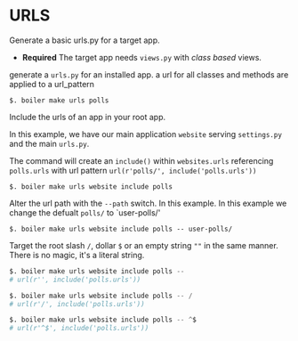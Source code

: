 # URLS

Generate a basic urls.py for a target app.

+ **Required** The target app needs `views.py` with _class based_ views.

generate a `urls.py` for an installed app. a url for all classes and methods are applied to a url_pattern

```
$. boiler make urls polls
```

Include the urls of an app in your root app.

In this example, we have our main application `website` serving `settings.py` and the main `urls.py`.

The command will create an `include()` within `websites.urls` referencing `polls.urls` with url pattern `url(r'polls/', include('polls.urls'))`

```
$. boiler make urls website include polls
```

Alter the url path with the `--path` switch. In this example. In this example we change the defualt `polls/` to `user-polls/'

```
$. boiler make urls website include polls -- user-polls/
```

Target the root slash `/`, dollar `$` or an empty string `""` in the same manner. There is no magic, it's a literal string.

```py
$. boiler make urls website include polls --
# url(r'', include('polls.urls'))
```

```py
$. boiler make urls website include polls -- /
# url(r'/', include('polls.urls'))
```

```py
$. boiler make urls website include polls -- ^$
# url(r'^$', include('polls.urls'))
```
